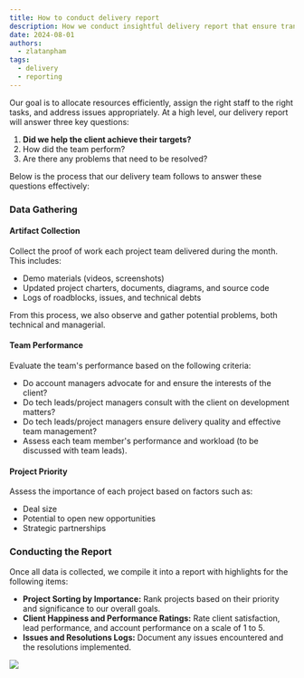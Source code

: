 ```yaml
---
title: How to conduct delivery report
description: How we conduct insightful delivery report that ensure transparency, improve team performance, and enhance client relationships
date: 2024-08-01
authors:
  - zlatanpham
tags:
  - delivery
  - reporting
---
```


Our goal is to allocate resources efficiently, assign the right staff to the right tasks, and address issues appropriately. At a high level, our delivery report will answer three key questions:

1. **Did we help the client achieve their targets?**
2. How did the team perform?
3. Are there any problems that need to be resolved?

Below is the process that our delivery team follows to answer these questions effectively:

### Data Gathering

#### Artifact Collection

Collect the proof of work each project team delivered during the month. This includes:

- Demo materials (videos, screenshots)
- Updated project charters, documents, diagrams, and source code
- Logs of roadblocks, issues, and technical debts

From this process, we also observe and gather potential problems, both technical and managerial.

#### Team Performance

Evaluate the team's performance based on the following criteria:

- Do account managers advocate for and ensure the interests of the client?
- Do tech leads/project managers consult with the client on development matters?
- Do tech leads/project managers ensure delivery quality and effective team management?
- Assess each team member's performance and workload (to be discussed with team leads).

#### Project Priority

Assess the importance of each project based on factors such as:

- Deal size
- Potential to open new opportunities
- Strategic partnerships

### Conducting the Report

Once all data is collected, we compile it into a report with highlights for the following items:

- **Project Sorting by Importance:** Rank projects based on their priority and significance to our overall goals.
- **Client Happiness and Performance Ratings:** Rate client satisfaction, lead performance, and account performance on a scale of 1 to 5.
- **Issues and Resolutions Logs:** Document any issues encountered and the resolutions implemented.

![](how-to-conduct-delivery-reports_delivery-report-sample.webp)
